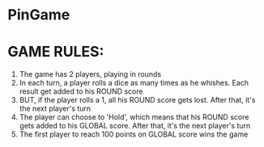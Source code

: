 # PinGame

# GAME RULES:

1. The game has 2 players, playing in rounds
2.  In each turn, a player rolls a dice as many times as he whishes. Each result get added to his ROUND score
3.  BUT, if the player rolls a 1, all his ROUND score gets lost. After that, it's the next player's turn
4.  The player can choose to 'Hold', which means that his ROUND score gets added to his GLOBAL score. After that, it's the next player's turn
5.  The first player to reach 100 points on GLOBAL score wins the game
